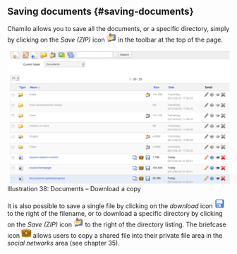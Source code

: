 ## Saving documents {#saving-documents}

Chamilo allows you to save all the documents, or a specific directory, simply by clicking on the _Save (ZIP)_ icon ![](../assets/graphics120.png) in the toolbar at the top of the page.

![](../assets/images44.png)Illustration 38: Documents – Download a copy

It is also possible to save a single file by clicking on the _download_ icon ![](../assets/graphics123.png) to the right of the filename, or to download a specific directory by clicking on the _Save (ZIP)_ icon ![](../assets/graphics121.png) to the right of the directory listing. The briefcase icon ![](../assets/graphics124.png) allows users to copy a shared file into their private file area in the _social networks_ area (see chapter 35).